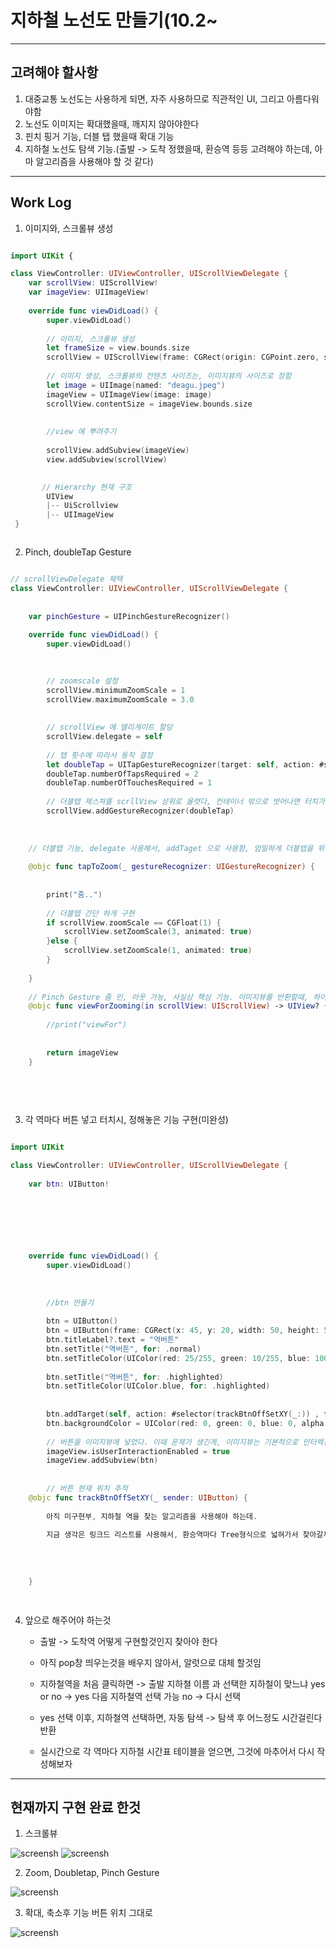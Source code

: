 # 지하철 노선도 만들기(10.2~

---


## 고려해야 할사항

 1. 대중교통 노선도는 사용하게 되면, 자주 사용하므로 직관적인 UI, 그리고 아름다워야함
 2. 노선도 이미지는 확대했을때, 깨지지 않아야한다
 3. 핀치 핑거 기능, 더블 탭 했을때 확대 기능
 4. 지하철 노선도 탐색 기능.(출발 -> 도착 정했을때, 환승역 등등 고려해야 하는데, 아마 알고리즘을 사용해야 할 것 같다) 

 
 ---
 

## Work Log 

1. 이미지와, 스크롤뷰 생성 

```swift

import UIKit { 

class ViewController: UIViewController, UIScrollViewDelegate {
    var scrollView: UIScrollView!
    var imageView: UIImageView!
    
    override func viewDidLoad() {
        super.viewDidLoad()
        
        // 이미지, 스크롤뷰 생성 
        let frameSize = view.bounds.size
        scrollView = UIScrollView(frame: CGRect(origin: CGPoint.zero, size: frameSize))
        
        // 이미지 생성, 스크롤뷰의 컨텐츠 사이즈는, 이미지뷰의 사이즈로 정함
        let image = UIImage(named: "deagu.jpeg")
        imageView = UIImageView(image: image)
        scrollView.contentSize = imageView.bounds.size
        
        
        //view 에 뿌려주기
        
        scrollView.addSubview(imageView)
        view.addSubview(scrollView)
        

       // Hierarchy 현재 구조         
        UIView
        |-- UiScrollview
        |-- UIImageView 
 }



```

2. Pinch, doubleTap Gesture 


```swift

// scrollViewDelegate 체텍
class ViewController: UIViewController, UIScrollViewDelegate {
 
    
    var pinchGesture = UIPinchGestureRecognizer()
  
    override func viewDidLoad() {
        super.viewDidLoad()
        

        
        // zoomscale 설정
        scrollView.minimumZoomScale = 1
        scrollView.maximumZoomScale = 3.0
        
        
        // scrollView 에 델리게이트 할당
        scrollView.delegate = self
        
        // 텝 횟수에 따라서 동작 결정 
        let doubleTap = UITapGestureRecognizer(target: self, action: #selector(self.tapToZoom))
        doubleTap.numberOfTapsRequired = 2
        doubleTap.numberOfTouchesRequired = 1
        
        // 더블텝 제스쳐를 scrllView 상위로 올렷다, 컨테이너 밖으로 벗어나면 터치가 안됨 ㅠㅠ
        scrollView.addGestureRecognizer(doubleTap)
        
    
    
    // 더블탭 기능, delegate 사용해서, addTaget 으로 사용함, 엄밀하게 더블텝을 위한것보다는, 델리게이트를 이용해서, 불려 오는 함수에 조건을 넣어서 기능을 구현했다.
    
    @objc func tapToZoom(_ gestureRecognizer: UIGestureRecognizer) {
        
        
        print("줌..")
        
        // 더블탭 간단 하게 구현
        if scrollView.zoomScale == CGFloat(1) {
            scrollView.setZoomScale(3, animated: true)
        }else {
            scrollView.setZoomScale(1, animated: true)
        }
        
    }
    
    // Pinch Gesture 줌 인, 아웃 가능, 사실상 핵심 기능. 이미지뷰를 반환할때, 하이라키 구조와 컨테이너 개념을 알고 있어야 한다. Forzooming 하려는 대상에 따라서 여러가지 방법으로 구현이 가능함.
    @objc func viewForZooming(in scrollView: UIScrollView) -> UIView? {
        
        //print("viewFor")
        
        
        return imageView
    }
        
        
        
        


```


3. 각 역마다 버튼 넣고 터치시, 정해놓은 기능 구현(미완성)


```swift

import UIKit

class ViewController: UIViewController, UIScrollViewDelegate {
    
    var btn: UIButton!

    

    
    


    override func viewDidLoad() {
        super.viewDidLoad()
        
        
        
        //btn 만들기
        
        btn = UIButton()
        btn = UIButton(frame: CGRect(x: 45, y: 20, width: 50, height: 50))
        btn.titleLabel?.text = "역버튼"
        btn.setTitle("역버튼", for: .normal)
        btn.setTitleColor(UIColor(red: 25/255, green: 10/255, blue: 100/255, alpha: 200/255 ), for: .normal)
        
        btn.setTitle("역버튼", for: .highlighted)
        btn.setTitleColor(UIColor.blue, for: .highlighted)
        
        
        btn.addTarget(self, action: #selector(trackBtnOffSetXY(_:)) , for: .touchUpInside)
        btn.backgroundColor = UIColor(red: 0, green: 0, blue: 0, alpha: 0.2)
        
        // 버튼을 이미지뷰에 넣었다. 이때 문제가 생긴게, 이미지뷰는 기본적으로 인터렉션을 지원하지 않아서, 인터렉션이 가능하게 해주어야 한다.
        imageView.isUserInteractionEnabled = true
        imageView.addSubview(btn)
        
        
        // 버튼 현재 위치 추적
    @objc func trackBtnOffSetXY(_ sender: UIButton) {
        
        아직 미구현부, 지하철 역을 찾는 알고리즘을 사용해야 하는데. 
        
        지금 생각은 링크드 리스트를 사용해서, 환승역마다 Tree형식으로 넓혀가서 찾아갈까 생각중인데, 그렇게 하게되면 환승역이 늘어나면 너무 복잡해질것 같아서 아직 손을 못대고 있다..ㅠ.ㅠ
        
                
        
        
    }

        


```

4. 앞으로 해주어야 하는것 

	- 출발 -> 도착역 어떻게 구현할것인지 찾아야 한다
	- 아직 pop창 띄우는것을 배우지 않아서, 알럿으로 대체 할것임

	- 지하철역을 처음 클릭하면 -> 출발 지하쳘 이름 과 선택한 지하철이 맞느냐 yes or no -> yes 다음 지하철역 선택 가능 no -> 다시 선택

	- yes 선택 이후, 지하철역 선택하면, 자동 탐색 -> 탐색 후 어느정도 시간걸린다 반환

	- 실시간으로 각 역마다 지하철 시간표 테이블을 얻으면, 그것에 마추어서 다시 작성해보자 
	
---

## 현재까지 구현 완료 한것 

1. 스크롤뷰 

<p align="center">

![screensh](/study/image/CreatSubway.jpg) ![screensh](/study/image/CreatSubway1.jpg)

</p>

2. Zoom, Doubletap, Pinch Gesture


<p align="center">

![screensh](/study/image/CreatSubway2.jpg) 

</p>

3. 확대, 축소후 기능 버튼 위치 그대로

<p align="center">

![screensh](/study/image/CreatSubway3.jpg) 

</p>




